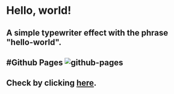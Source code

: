 # Hello, world!
## A simple typewriter effect with the phrase "hello-world".
#Github Pages
![github-pages](https://user-images.githubusercontent.com/101063772/157978388-57722324-be95-409f-afd9-cbb9d5e6b0de.png)
---
## Check by clicking [here](https://gitbleus.github.io/hello-world/).
